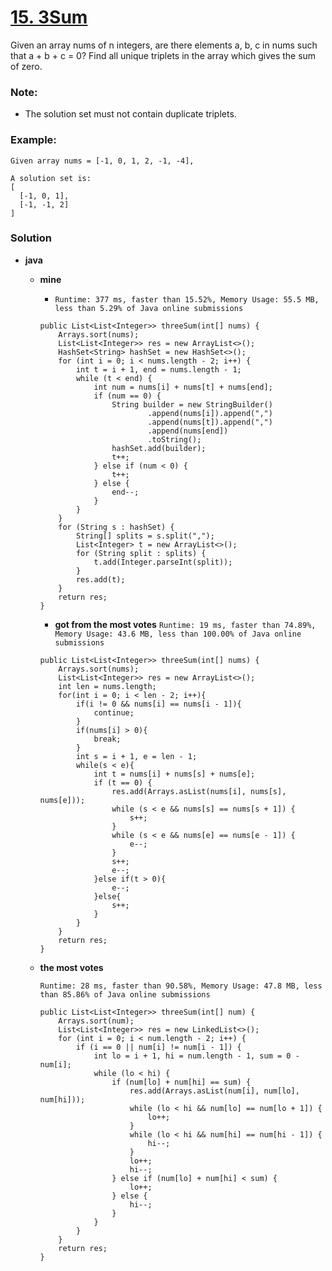 # [15. 3Sum](https://leetcode.com/problems/3sum/)

Given an array nums of n integers, are there elements a, b, c in nums such that a + b + c = 0? Find all unique triplets in the array which gives the sum of zero.

### Note:
* The solution set must not contain duplicate triplets.

### Example:
```
Given array nums = [-1, 0, 1, 2, -1, -4],

A solution set is:
[
  [-1, 0, 1],
  [-1, -1, 2]
]
```

### Solution
* **java**
  * **mine** 
  
    * `Runtime: 377 ms, faster than 15.52%, Memory Usage: 55.5 MB, less than 5.29% of Java online submissions`
    ```
    public List<List<Integer>> threeSum(int[] nums) {
        Arrays.sort(nums);
        List<List<Integer>> res = new ArrayList<>();
        HashSet<String> hashSet = new HashSet<>();
        for (int i = 0; i < nums.length - 2; i++) {
            int t = i + 1, end = nums.length - 1;
            while (t < end) {
                int num = nums[i] + nums[t] + nums[end];
                if (num == 0) {
                    String builder = new StringBuilder()
                            .append(nums[i]).append(",")
                            .append(nums[t]).append(",")
                            .append(nums[end])
                            .toString();
                    hashSet.add(builder);
                    t++;
                } else if (num < 0) {
                    t++;
                } else {
                    end--;
                }
            }
        }
        for (String s : hashSet) {
            String[] splits = s.split(",");
            List<Integer> t = new ArrayList<>();
            for (String split : splits) {
                t.add(Integer.parseInt(split));
            }
            res.add(t);
        }
        return res;
    }
    ```
    
    * **got from the most votes** `Runtime: 19 ms, faster than 74.89%, Memory Usage: 43.6 MB, less than 100.00% of Java online submissions`
    ```
    public List<List<Integer>> threeSum(int[] nums) {
        Arrays.sort(nums);
        List<List<Integer>> res = new ArrayList<>();
        int len = nums.length;
        for(int i = 0; i < len - 2; i++){
            if(i != 0 && nums[i] == nums[i - 1]){
                continue;
            }
            if(nums[i] > 0){
                break;
            }
            int s = i + 1, e = len - 1;
            while(s < e){
                int t = nums[i] + nums[s] + nums[e];
                if (t == 0) {
                    res.add(Arrays.asList(nums[i], nums[s], nums[e]));
                    while (s < e && nums[s] == nums[s + 1]) {
                        s++;
                    }
                    while (s < e && nums[e] == nums[e - 1]) {
                        e--;
                    }
                    s++;
                    e--;
                }else if(t > 0){
                    e--;
                }else{
                    s++;   
                }
            }
        }
        return res;
    }
    ```
  
  * **the most votes**
    
    `Runtime: 28 ms, faster than 90.58%, Memory Usage: 47.8 MB, less than 85.86% of Java online submissions`
    ```
    public List<List<Integer>> threeSum(int[] num) {
        Arrays.sort(num);
        List<List<Integer>> res = new LinkedList<>();
        for (int i = 0; i < num.length - 2; i++) {
            if (i == 0 || num[i] != num[i - 1]) {
                int lo = i + 1, hi = num.length - 1, sum = 0 - num[i];
                while (lo < hi) {
                    if (num[lo] + num[hi] == sum) {
                        res.add(Arrays.asList(num[i], num[lo], num[hi]));
                        while (lo < hi && num[lo] == num[lo + 1]) {
                            lo++;
                        }
                        while (lo < hi && num[hi] == num[hi - 1]) {
                            hi--;
                        }
                        lo++;
                        hi--;
                    } else if (num[lo] + num[hi] < sum) {
                        lo++;
                    } else {
                        hi--;
                    }
                }
            }
        }
        return res;
    }
    ```
